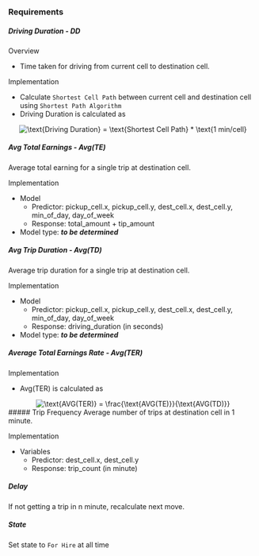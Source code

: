 ### Requirements
##### Driving Duration - DD
Overview
* Time taken for driving from current cell to destination cell.

Implementation 
* Calculate `Shortest Cell Path` between current cell and destination cell using `Shortest Path Algorithm`
* Driving Duration is calculated as

<div style="text-align:center"><img src="https://latex.codecogs.com/gif.latex?\text{Driving&space;Duration}&space;=&space;\text{Shortest&space;Cell&space;Path}&space;*&space;\text{1&space;min/cell}" title="\text{Driving Duration} = \text{Shortest Cell Path} * \text{1 min/cell}" /></div>

##### Avg Total Earnings - Avg(TE)
Average total earning for a single trip at destination cell.

Implementation
* Model
    * Predictor: pickup_cell.x, pickup_cell.y, dest_cell.x, dest_cell.y, min_of_day, day_of_week
    * Response: total_amount + tip_amount
* Model type: ***to be determined***

##### Avg Trip Duration - Avg(TD)
Average trip duration for a single trip at destination cell.

Implementation
* Model
    * Predictor: pickup_cell.x, pickup_cell.y, dest_cell.x, dest_cell.y, min_of_day, day_of_week 
    * Response: driving_duration (in seconds)
* Model type: ***to be determined***

##### Average Total Earnings Rate - Avg(TER)
Implementation
* Avg(TER) is calculated as
<div style="text-align:center"><img src="https://latex.codecogs.com/gif.latex?\text{AVG(TER)}&space;=&space;\frac{\text{AVG(TE)}}{\text{AVG(TD)}}" title="\text{AVG(TER)} = \frac{\text{AVG(TE)}}{\text{AVG(TD)}}" /></div>
##### Trip Frequency
Average number of trips at destination cell in 1 minute.

Implementation
* Variables
    * Predictor: dest_cell.x, dest_cell.y
    * Response: trip_count (in minute)

##### Delay 
If not getting a trip in n minute, recalculate next move.

##### State
Set state to `For Hire` at all time